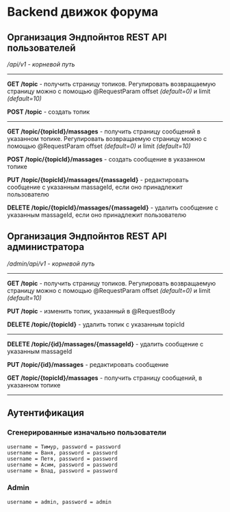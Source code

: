 # Backend движок форума
## Организация Эндпойнтов REST API пользователей
*/api/v1 - корневой путь*

___

**GET /topic** - получить страницу топиков. Регулировать возвращаемую страницу можно с помощью @RequestParam offset *(default=0)* и limit *(default=10)*

**POST /topic** - создать топик

___

**GET /topic/{topicId}/massages** - получить страницу сообщений в указанном топике. Регулировать возвращаемую страницу можно с помощью @RequestParam offset *(default=0)* и limit *(default=10)*

**POST /topic/{topicId}/massages** - создать сообщение в указанном топике

**PUT /topic/{topicId}/massages/{massageId}** - редактировать сообщение с указанным massageId, если оно принадлежит пользователю

**DELETE /topic/{topicId}/massages/{massageId}** - удалить сообщение с указанным massageId, если оно принадлежит пользователю

## Организация Эндпойнтов REST API администратора
*/admin/api/v1 - корневой путь*
___
**GET /topic** - получить страницу топиков. Регулировать возвращаемую страницу можно с помощью @RequestParam offset *(default=0)* и limit *(default=10)*

**PUT /topic** - изменить топик, указанный в @RequestBody

**DELETE /topic/{topicId}** - удалить топик с указанным topicId
___
**DELETE /topic/{id}/massages/{massageId}** - удалить сообщение с указанным massageId

**PUT /topic/{id}/massages** - редактировать сообщение

**GET /topic/{topicId}/massages** - получить страницу сообщений, в указанном топике
___
## Аутентификация
### Сгенерированные изначально пользователи
    username = Тимур, password = password
    username = Ваня, password = password
    username = Петя, password = password
    username = Асим, password = password
    username = Влад, password = password
### Admin
    username = admin, password = admin
